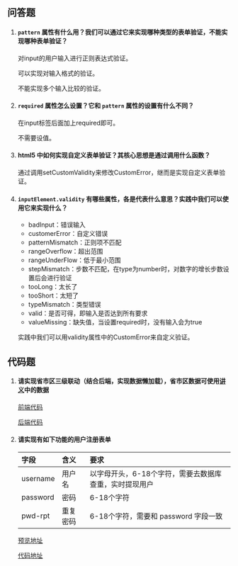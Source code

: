 ## 问答题

1. #### `pattern` 属性有什么用？我们可以通过它来实现哪种类型的表单验证，不能实现哪种表单验证？

   对input的用户输入进行正则表达式验证。

   可以实现对输入格式的验证。

   不能实现多个输入比较的验证。

2. #### `required` 属性怎么设置？它和 `pattern` 属性的设置有什么不同？

   在input标签后面加上required即可。

   不需要设值。

3. #### html5 中如何实现自定义表单验证？其核心思想是通过调用什么函数？

   通过调用setCustomValidity来修改CustomError，继而是实现自定义表单验证。

4. #### `inputElement.validity` 有哪些属性，各是代表什么意思？实践中我们可以使用它来实现什么？

   - badInput：错误输入
   - customerError：自定义错误
   - patternMismatch：正则项不匹配
   - rangeOverflow：超出范围
   - rangeUnderFlow：低于最小范围
   - stepMismatch：步数不匹配，在type为number时，对数字的增长步数设置后会进行验证
   - tooLong：太长了
   - tooShort：太短了
   - typeMismatch：类型错误
   - valid：是否可得，即输入是否达到所有要求
   - valueMissing：缺失值，当设置required时，没有输入会为true

   实践中我们可以用validity属性中的CustomError来自定义验证。

## 代码题

1. #### 请实现省市区三级联动（结合后端，实现数据懒加载），省市区数据可使用[讲义](http://web-senior.books.mafengshe.com/JS高级/复杂表单.html)中的数据

   [前端代码](https://github.com/SWerllen/senior-mfs/blob/master/%E7%9C%81%E5%B8%82%E5%8C%BA%E4%B8%89%E7%BA%A7%E8%81%94%E5%8A%A8/%E4%B8%89%E7%BA%A7%E8%81%94%E5%8A%A8.html) 

   [后端代码](https://github.com/SWerllen/senior-mfs/blob/master/%E7%9C%81%E5%B8%82%E5%8C%BA%E4%B8%89%E7%BA%A7%E8%81%94%E5%8A%A8/%E5%90%8E%E7%AB%AF%E4%BB%A3%E7%A0%81.js) 

2. #### 请实现有如下功能的用户注册表单

    | 字段     | 含义     | 要求                                                   |
    | :------- | :------- | :----------------------------------------------------- |
    | username | 用户名   | 以字母开头，6-18个字符，需要去数据库查重，实时提现用户 |
    | password | 密码     | 6-18个字符                                             |
    | pwd-rpt  | 重复密码 | 6-18个字符，需要和 password 字段一致                   |
    
    [预览地址](https://swerllen.github.io/senior-mfs/%E5%A4%8D%E6%9D%82%E8%A1%A8%E5%8D%95/%E6%B3%A8%E5%86%8C%E8%A1%A8%E5%8D%95.html)
    
    [代码地址](https://github.com/SWerllen/senior-mfs/blob/master/%E5%A4%8D%E6%9D%82%E8%A1%A8%E5%8D%95/%E6%B3%A8%E5%86%8C%E8%A1%A8%E5%8D%95.html) 
